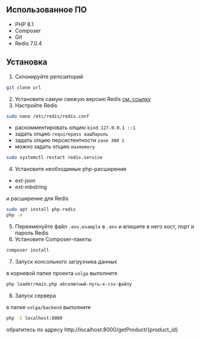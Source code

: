 ## Использованное ПО
- PHP 8.1
- Сomposer
- Git
- Redis 7.0.4

## Установка
1. Склонируйте репозиторий
```bash
git clone url
```
2. Установите самую свежую версию Redis [см. ссылку](https://redis.io/docs/getting-started/installation/install-redis-on-linux/)
3. Настройте Redis
```bash
sudo nano /etc/redis/redis.conf
```
- раскомментировать опцию `bind 127.0.0.1 ::1`
- задать опцию `requirepass вашПароль`
- задать опцию персистентности `save 300 1`
- можно задать опцию `maxmemory`
```bash
sudo systemctl restart redis.service
```
4. Установите необходимые php-расширения
- ext-json
- ext-mbstring

и расширение для Redis
```bash
sudo apt install php-redis
php -m
```
5. Переименуйте файл `.env.example` в `.env` и впишите в него хост, порт и пароль Redis
6. Установите Composer-пакеты
```bash
composer install
```
7. Запуск консольного загрузчика данных

в корневой папке проекта `volga` выполните
```bash
php loader/main.php абсолютный-путь-к-сsv-файлу
```

8. Запуск сервера

в папке `volga/backend` выполните
```bash
php -S localhost:8000
```

обратитесь по адресу http://localhost:8000/getProduct/{product_id}